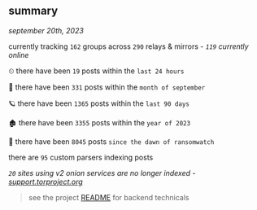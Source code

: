 
## summary
_september 20th, 2023_

currently tracking `162` groups across `290` relays & mirrors - _`119` currently online_

⏲ there have been `19` posts within the `last 24 hours`

🦈 there have been `331` posts within the `month of september`

🪐 there have been `1365` posts within the `last 90 days`

🏚 there have been `3355` posts within the `year of 2023`

🦕 there have been `8045` posts `since the dawn of ransomwatch`

there are `95` custom parsers indexing posts

_`20` sites using v2 onion services are no longer indexed - [support.torproject.org](https://support.torproject.org/onionservices/v2-deprecation/)_

> see the project [README](https://github.com/joshhighet/ransomwatch#ransomwatch--) for backend technicals
